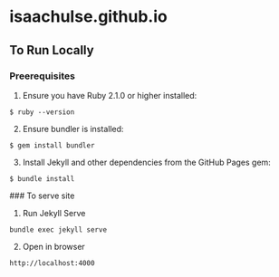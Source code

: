# isaachulse.github.io

## To Run Locally

### Preerequisites

1. Ensure you have Ruby 2.1.0 or higher installed:

``` shell
$ ruby --version
```

2. Ensure bundler is installed:

``` shell
$ gem install bundler
```

3. Install Jekyll and other dependencies from the GitHub Pages gem: 

``` shell
$ bundle install
```

### To serve site

1. Run Jekyll Serve

``` shell
bundle exec jekyll serve
```

2. Open in browser

```
http://localhost:4000
```